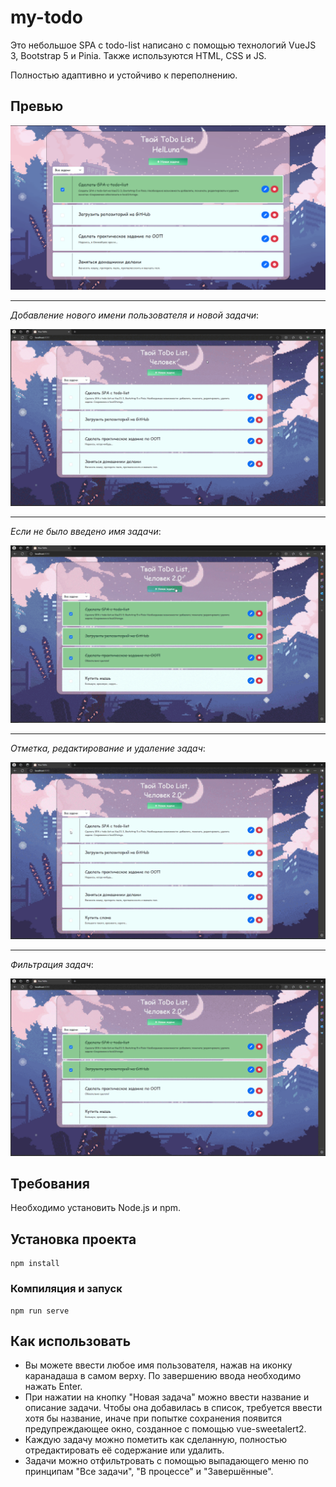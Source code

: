 # my-todo
Это небольшое SPA с todo-list написано с помощью технологий VueJS 3, Bootstrap 5 и Pinia. Также используются HTML, CSS и JS.

Полностью адаптивно и устойчиво к переполнению.

## Превью
![my-todo-list](https://github.com/HelLuna/Your-ToDo/blob/main/img/preview.png)

---
*Добавление нового имени пользователя и новой задачи*:

![Новые имя и задача](img/New-name-and-task.gif)

---
*Если не было введено имя задачи*:

![Новая задача без имени](img/New-task-without-a-name.gif)

---
*Отметка, редактирование и удаление задач*:

![Отметка, редактирование и удаление задач](img/Mark,-edit-and-delete-tasks.gif)

---
*Фильтрация задач*:

![Фильтрация задач](img/Task-filtering.gif)

## Требования
Необходимо установить Node.js и npm.

## Установка проекта
```
npm install
```

### Компиляция и запуск
```
npm run serve
```

## Как использовать
* Вы можете ввести любое имя пользователя, нажав на иконку каранадаша в самом верху. По завершению ввода необходимо нажать Enter.
* При нажатии на кнопку "Новая задача" можно ввести название и описание задачи. Чтобы она добавилась в список, требуется ввести хотя бы название, иначе при попытке сохранения появится предупреждающее окно, созданное с помощью vue-sweetalert2.
* Каждую задачу можно пометить как сделанную, полностью отредактировать её содержание или удалить.
* Задачи можно отфильтровать с помощью выпадающего меню по принципам "Все задачи", "В процессе" и "Завершённые". 
